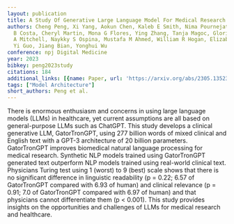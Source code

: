 ```yaml
---
layout: publication
title: A Study Of Generative Large Language Model For Medical Research And Healthcare
authors: Cheng Peng, Xi Yang, Aokun Chen, Kaleb E Smith, Nima Pournejatian, Anthony
  B Costa, Cheryl Martin, Mona G Flores, Ying Zhang, Tanja Magoc, Gloria Lipori, Duane
  A Mitchell, Naykky S Ospina, Mustafa M Ahmed, William R Hogan, Elizabeth A Shenkman,
  Yi Guo, Jiang Bian, Yonghui Wu
conference: npj Digital Medicine
year: 2023
bibkey: peng2023study
citations: 184
additional_links: [{name: Paper, url: 'https://arxiv.org/abs/2305.13523'}]
tags: ["Model Architecture"]
short_authors: Peng et al.
---
```

There is enormous enthusiasm and concerns in using large language models
(LLMs) in healthcare, yet current assumptions are all based on general-purpose
LLMs such as ChatGPT. This study develops a clinical generative LLM,
GatorTronGPT, using 277 billion words of mixed clinical and English text with a
GPT-3 architecture of 20 billion parameters. GatorTronGPT improves biomedical
natural language processing for medical research. Synthetic NLP models trained
using GatorTronGPT generated text outperform NLP models trained using
real-world clinical text. Physicians Turing test using 1 (worst) to 9 (best)
scale shows that there is no significant difference in linguistic readability
(p = 0.22; 6.57 of GatorTronGPT compared with 6.93 of human) and clinical
relevance (p = 0.91; 7.0 of GatorTronGPT compared with 6.97 of human) and that
physicians cannot differentiate them (p < 0.001). This study provides insights
on the opportunities and challenges of LLMs for medical research and
healthcare.